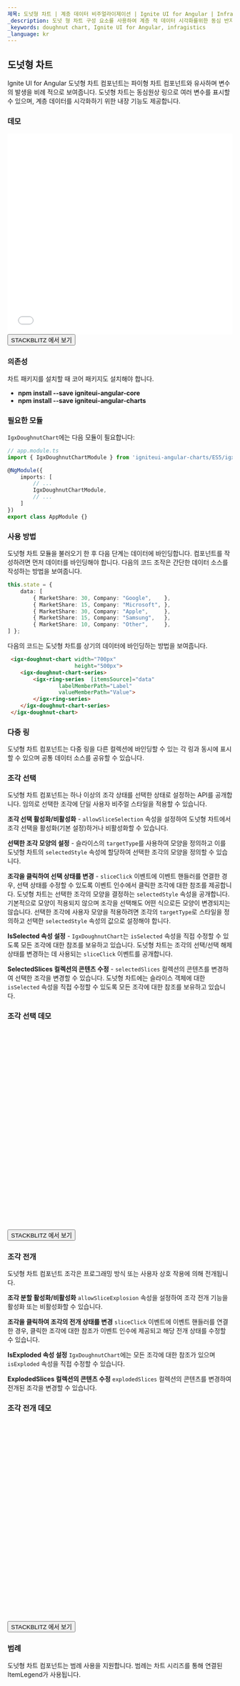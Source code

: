 ```yaml
---
제목: 도넛형 차트 | 계층 데이터 비주얼라이제이션 | Ignite UI for Angular | Infragistics
_description: 도넛 형 차트 구성 요소를 사용하여 계층 적 데이터 시각화를위한 동심 반지 모양의 여러 변수를 표시합니다. 자세한 정보는 데모를보십시오.
_keywords: doughnut chart, Ignite UI for Angular, infragistics
_language: kr
---
```


## 도넛형 차트

Ignite UI for Angular 도넛형 차트 컴포넌트는 파이형 차트 컴포넌트와 유사하며 변수의 발생을 비례 적으로 보여줍니다. 도넛형 차트는 동심원상 링으로 여러 변수를 표시할 수 있으며, 계층 데이터를 시각화하기 위한 내장 기능도 제공합니다.

### 데모

<div class="sample-container loading" style="height: 450px">
    <iframe id="doughnut-chart-overview-iframe" src='{environment:demosBaseUrl}/charts/doughnut-chart-overview' width="100%" height="100%" seamless frameBorder="0" onload="onXPlatSampleIframeContentLoaded(this);"></iframe>
</div>
<div>
    <button data-localize="stackblitz" class="stackblitz-btn"   data-iframe-id="doughnut-chart-overview-iframe" data-demos-base-url="{environment:demosBaseUrl}">STACKBLITZ 에서 보기
    </button>
</div>

<div class="divider--half"></div>

### 의존성

차트 패키지를 설치할 때 코어 패키지도 설치해야 합니다.

-   **npm install --save igniteui-angular-core**
-   **npm install --save igniteui-angular-charts**

### 필요한 모듈

`IgxDoughnutChart`에는 다음 모듈이 필요합니다:

```typescript
// app.module.ts
import { IgxDoughnutChartModule } from 'igniteui-angular-charts/ES5/igx-doughnut-chart-module';

@NgModule({
    imports: [
        // ...
        IgxDoughnutChartModule,
        // ...
    ]
})
export class AppModule {}
```

<div class="divider--half"></div>

### 사용 방법

도넛형 차트 모듈을 불러오기 한 후 다음 단계는 데이터에 바인딩합니다.
컴포넌트를 작성하려면 먼저 데이터를 바인딩해야 합니다. 다음의 코드 조작은 간단한 데이터 소스를 작성하는 방법을 보여줍니다.

```typescript
this.state = {
    data: [
        { MarketShare: 30, Company: "Google",    },
        { MarketShare: 15, Company: "Microsoft", },
        { MarketShare: 30, Company: "Apple",     },
        { MarketShare: 15, Company: "Samsung",   },
        { MarketShare: 10, Company: "Other",     },
] };
```

다음의 코드는 도넛형 차트를 상기의 데이터에 바인딩하는 방법을 보여줍니다.

```html
 <igx-doughnut-chart width="700px"
                     height="500px">
    <igx-doughnut-chart-series>
        <igx-ring-series  [itemsSource]="data"
                labelMemberPath="Label"
                valueMemberPath="Value">
        </igx-ring-series>
    </igx-doughnut-chart-series>
 </igx-doughnut-chart>
```

<div class="divider--half"></div>

### 다중 링

도넛형 차트 컴포넌트는 다중 링을 다른 컬렉션에 바인딩할 수 있는 각 링과 동시에 표시할 수 있으며 공통 데이터 소스를 공유할 수 있습니다.

### 조각 선택

도넛형 차트 컴포넌트는 하나 이상의 조각 상태를 선택한 상태로 설정하는 API를 공개합니다. 임의로 선택한 조각에 단일 사용자 비주얼 스타일을 적용할 수 있습니다.

**조각 선택 활성화/비활성화** - `allowSliceSelection` 속성을 설정하여 도넛형 차트에서 조각 선택을 활성화(기본 설정)하거나 비활성화할 수 있습니다.

**선택한 조각 모양의 설정** - 슬라이스의 `targetType`를 사용하여 모양을 정의하고 이를 도넛형 차트의 `selectedStyle` 속성에 할당하여 선택한 조각의 모양을 정의할 수 있습니다.

**조각을 클릭하여 선택 상태를 변경** - `sliceClick` 이벤트에 이벤트 핸들러를 연결한 경우, 선택 상태를 수정할 수 있도록 이벤트 인수에서 클릭한 조각에 대한 참조를 제공합니다. 도넛형 차트는 선택한 조각의 모양을 결정하는 `selectedStyle` 속성을 공개합니다. 기본적으로 모양이 적용되지 않으며 조각을 선택해도 어떤 식으로든 모양이 변경되지는 않습니다. 선택한 조각에 사용자 모양을 적용하려면 조각의 `targetType`로 스타일을 정의하고 선택한 `selectedStyle` 속성의 값으로 설정해야 합니다.

**IsSelected 속성 설정** - `IgxDoughnutChart`는 `isSelected` 속성을 직접 수정할 수 있도록 모든 조각에 대한 참조를 보유하고 있습니다. 도넛형 차트는 조각의 선택/선택 해제 상태를 변경하는 데 사용되는 `sliceClick` 이벤트를 공개합니다.

**SelectedSlices 컬렉션의 콘텐츠 수정** - `selectedSlices` 컬렉션의 콘텐츠를 변경하여 선택한 조각을 변경할 수 있습니다. 도넛형 차트에는 슬라이스 객체에 대한 `isSelected` 속성을 직접 수정할 수 있도록 모든 조각에 대한 참조를 보유하고 있습니다.

### 조각 선택 데모

<div class="sample-container loading" style="height: 450px">
    <iframe id="doughnut-chart-selection-iframe" data-src='{environment:demosBaseUrl}/charts/doughnut-chart-selection' width="100%" height="100%" seamless frameBorder="0" class="lazyload"></iframe>
</div>
<div>
    <button data-localize="stackblitz" class="stackblitz-btn"   data-iframe-id="doughnut-chart-selection-iframe" data-demos-base-url="{environment:demosBaseUrl}">STACKBLITZ 에서 보기
    </button>
</div>

<div class="divider--half"></div>

### 조각 전개

도넛형 차트 컴포넌트 조각은 프로그래밍 방식 또는 사용자 상호 작용에 의해 전개됩니다.

**조각 분할 활성화/비활성화**
`allowSliceExplosion` 속성을 설정하여 조각 전개 기능을 활성화 또는 비활성화할 수 있습니다.

**조각을 클릭하여 조각의 전개 상태를 변경**
`sliceClick` 이벤트에 이벤트 핸들러를 연결한 경우, 클릭한 조각에 대한 참조가 이벤트 인수에 제공되고 해당 전개 상태를 수정할 수 있습니다.

**IsExploded 속성 설정**
`IgxDoughnutChart`에는 모든 조각에 대한 참조가 있으며 `isExploded` 속성을 직접 수정할 수 있습니다.

**ExplodedSlices 컬렉션의 콘텐츠 수정**
`explodedSlices` 컬렉션의 콘텐츠를 변경하여 전개된 조각을 변경할 수 있습니다.

### 조각 전개 데모

<div class="sample-container loading" style="height: 450px">
    <iframe id="doughnut-chart-explosion-iframe" data-src='{environment:demosBaseUrl}/charts/doughnut-chart-explosion' width="100%" height="100%" seamless frameBorder="0" class="lazyload"></iframe>
</div>
<div>
    <button data-localize="stackblitz" class="stackblitz-btn"   data-iframe-id="doughnut-chart-explosion-iframe" data-demos-base-url="{environment:demosBaseUrl}">STACKBLITZ 에서 보기
    </button>
</div>

<div class="divider--half"></div>

### 범례

도넛형 차트 컴포넌트는 범례 사용을 지원합니다. 범례는 차트 시리즈를 통해 연결된 ItemLegend가 사용됩니다.

<!-- ### 범례 데모

<div class="sample-container loading" style="height: 450px">
    <iframe id="doughnut-chart-legend-iframe" data-src='{environment:demosBaseUrl}/charts/doughnut-chart-legend' width="100%" height="100%" seamless frameBorder="0" class="lazyload"></iframe>
</div>
<div>
    <button data-localize="stackblitz" class="stackblitz-btn" data-iframe-id="doughnut-chart-legend-iframe" data-demos-base-url="{environment:demosBaseUrl}">STACKBLITZ 에서 보기
    </button>
</div> -->
